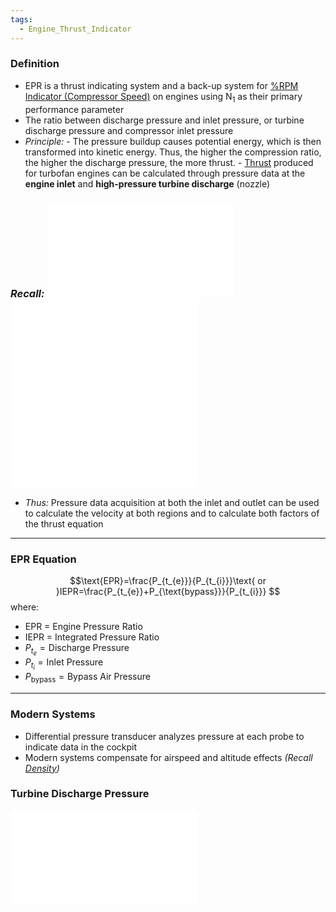 ```yaml
---
tags:
  - Engine_Thrust_Indicator
---
```

### Definition
- EPR is a thrust indicating system and a back-up system for [%RPM Indicator (Compressor Speed)](./%25RPM%20Indicator%20(Compressor%20Speed).md) on engines using N<sub>1</sub> as their primary performance parameter
- The ratio between discharge pressure and inlet pressure, or turbine discharge pressure and compressor inlet pressure
- *Principle:*
		- The pressure buildup causes potential energy, which is then transformed into kinetic energy. Thus, the higher the compression ratio, the higher the discharge pressure, the more thrust.
		- [Thrust](./Thrust.md) produced for turbofan engines can be calculated through pressure data at the **engine inlet** and **high-pressure turbine discharge** (nozzle)
### *Recall:* ![Thrust > Engine Thrust Equation](./Thrust.md#Engine%20Thrust%20Equation) ![Bernoulli's Equation > General Equation](./Bernoulli's%20Equation.md#General%20Equation)![Bernoulli's Equation > Basic Continuity Equation](./Bernoulli's%20Equation.md#Basic%20Continuity%20Equation)
- *Thus:* Pressure data acquisition at both the inlet and outlet can be used to calculate the velocity at both regions and to calculate both factors of the thrust equation

---
### EPR Equation
$$\text{EPR}=\frac{P_{t_{e}}}{P_{t_{i}}}\text{ or }IEPR=\frac{P_{t_{e}}+P_{\text{bypass}}}{P_{t_{i}}} $$
where:
- $\text{EPR = Engine Pressure Ratio}$
- $\text{IEPR = Integrated Pressure Ratio}$ 
- $P_{t_{e}}=\text{Discharge Pressure}$
- $P_{t_{i}}=\text{Inlet Pressure}$
- $P_{\text{bypass}}=\text{Bypass Air Pressure}$ 

---
### Modern Systems
- Differential pressure transducer analyzes pressure at each probe to indicate data in the cockpit
- Modern systems compensate for airspeed and altitude effects *(Recall [Density](./Density.md))* 

### Turbine Discharge Pressure
![Turbine Discharge Pressure (TPR)](./Turbine%20Discharge%20Pressure%20(TPR).md)